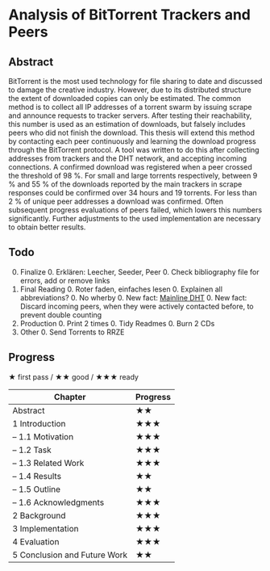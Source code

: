 # Analysis of BitTorrent Trackers and Peers
## Abstract
BitTorrent is the most used technology for file sharing to date and discussed to damage the creative industry. However, due to its distributed structure the extent of downloaded copies can only be estimated. The common method is to collect all IP addresses of a torrent swarm by issuing scrape and announce requests to tracker servers. After testing their reachability, this number is used as an estimation of downloads, but falsely includes peers who did not finish the download. This thesis will extend this method by contacting each peer continuously and learning the download progress through the BitTorrent protocol. A tool was written to do this after collecting addresses from trackers and the DHT network, and accepting incoming connections. A confirmed download was registered when a peer crossed the threshold of 98 %. For small and large torrents respectively, between 9 % and 55 % of the downloads reported by the main trackers in scrape responses could be confirmed over 34 hours and 19 torrents. For less than 2 % of unique peer addresses a download was confirmed. Often subsequent progress evaluations of peers failed, which lowers this numbers significantly. Further adjustments to the used implementation are necessary to obtain better results.

## Todo
0. Finalize
    0. Erklären: Leecher, Seeder, Peer
    0. Check bibliography file for errors, add or remove links
0. Final Reading
    0. Roter faden, einfaches lesen
    0. Explainen all abbreviations?
    0. No wherby
    0. New fact: [Mainline DHT](https://en.wikipedia.org/wiki/Mainline_DHT)
    0. New fact: Discard incoming peers, when they were actively contacted before, to prevent double counting
0. Production
    0. Print 2 times
    0. Tidy Readmes
    0. Burn 2 CDs
0. Other
    0. Send Torrents to RRZE

## Progress
★ first pass / ★★ good / ★★★ ready

Chapter | Progress
--- | ---
Abstract | ★★
1 Introduction | ★★★
– 1.1 Motivation | ★★★
– 1.2 Task | ★★★
– 1.3 Related Work | ★★★
– 1.4 Results | ★★
– 1.5 Outline | ★★
– 1.6 Acknowledgments | ★★★
2 Background | ★★★
3 Implementation | ★★★
4 Evaluation | ★★★
5 Conclusion and Future Work | ★★
